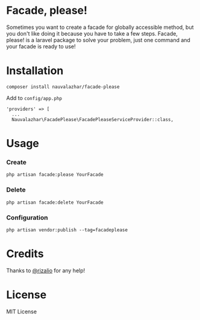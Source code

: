 # Facade, please!
Sometimes you want to create a facade for globally accessible method, but you don't like doing it because you have to take a few steps. Facade, please! is a laravel package to solve your problem, just one command and your facade is ready to use!

# Installation
```
composer install nauvalazhar/facade-please
```
Add to `config/app.php`
```
'providers' => [
  ...
  Nauvalazhar\FacadePlease\FacadePleaseServiceProvider::class,
```

# Usage
### Create
```
php artisan facade:please YourFacade
```

### Delete
```
php artisan facade:delete YourFacade
```

### Configuration
```
php artisan vendor:publish --tag=facadeplease
```

# Credits
Thanks to [@rizalio](https://github.com/rizalio) for any help!

# License
MIT License